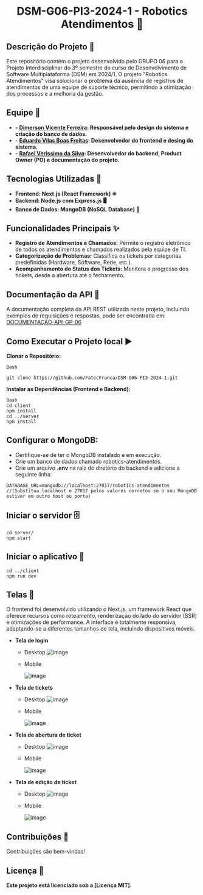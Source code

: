 <H1 align ="center" > DSM-G06-PI3-2024-1 - Robotics Atendimentos 🤖  </h1>

## Descrição do Projeto 📝
Este repositório contém o projeto desenvolvido pelo GRUPO 06 para o Projeto Interdisciplinar do 3º semestre do curso de Desenvolvimento de Software Multiplataforma (DSM) em 2024/1. O projeto "Robotics Atendimentos" visa solucionar o problema da ausência de registros de atendimentos de uma equipe de suporte técnico, permitindo a otimização dos processos e a melhoria da gestão.


## Equipe 👥
* **- [Dimerson Vicente Ferreira](https://www.linkedin.com/in/dimerson-ferreira/): Responsável pelo design do sistema e criação do banco de dados.**
* **- [Eduardo Vilas Boas Freitas](https://www.linkedin.com/in/eduardo-vilas-boas-062942204/): Desenvolvedor do frontend e desing do sistema.**
* **- [Rafael Verissimo da Silva](https://www.linkedin.com/in/rafael-ver%C3%ADssimo-da-silva-94a674227/): Desenvolvedor do backend, Product Owner (PO) e documentação do projeto.**


## Tecnologias Utilizadas 🚀
* **Frontend: Next.js (React Framework) ⚛️**
* **Backend: Node.js com Express.js 🖥️**
* **Banco de Dados: MongoDB (NoSQL Database) 🍃**


## Funcionalidades Principais ✨
* **Registro de Atendimentos e Chamados:** Permite o registro eletrônico de todos os atendimentos e chamados realizados pela equipe de TI.
* **Categorização de Problemas:** Classifica os tickets por categorias predefinidas (Hardware, Software, Rede, etc.).
* **Acompanhamento do Status dos Tickets:** Monitora o progresso dos tickets, desde a abertura até o fechamento.


## Documentação da API 📖
A documentação completa da API REST utilizada neste projeto, incluindo exemplos de requisições e respostas, pode ser encontrada em:
[DOCUMENTAÇÃO-API-GP-06](https://documenter.getpostman.com/view/34861590/2sA3XMhN9m)


## Como Executar o Projeto local ▶️

**Clonar o Repositório:**
```
Bash

git clone https://github.com/FatecFranca/DSM-G06-PI3-2024-1.git
```

**Instalar as Dependências (Frontend e Backend):**
```
Bash
cd client
npm install
cd ../server
npm install
```

## Configurar o MongoDB:

* Certifique-se de ter o MongoDB instalado e em execução.
* Crie um banco de dados chamado robotics-atendimentos.
* Crie um arquivo **.env** na raiz do diretório do backend e adicione a seguinte linha:

```
DATABASE_URL=mongodb://localhost:27017/robotics-atendimentos
//(Substitua localhost e 27017 pelos valores corretos se o seu MongoDB estiver em outro host ou porta)
```

## Iniciar o servidor 🗄️
```
cd server/
npm start
```

## Iniciar o aplicativo 📱
```
cd ../client
npm run dev
```

## Telas 📸
O frontend foi desenvolvido utilizando o Next.js, um framework React que oferece recursos como roteamento, renderização do lado do servidor (SSR) e otimizações de performance. A interface é totalmente responsiva, adaptando-se a diferentes tamanhos de tela, incluindo dispositivos móveis.

* **Tela de login**
  * Desktop
 ![image](https://github.com/FatecFranca/DSM-G06-PI3-2024-1/assets/111711287/24175202-a2de-44e2-9fb5-84e345389a03) 
  * Mobile

    ![image](https://github.com/FatecFranca/DSM-G06-PI3-2024-1/assets/111711287/13e96ace-a7b4-4c97-81fe-78bd02653b99)


* **Tela de tickets**
  * Desktop
 ![image](https://github.com/FatecFranca/DSM-G06-PI3-2024-1/assets/111711287/d43d000a-e5d9-471d-b666-62e331bf62bf)
  * Mobile
  
    ![image](https://github.com/FatecFranca/DSM-G06-PI3-2024-1/assets/111711287/fde72c05-65e6-43bb-a211-dc4d3391e867)


* **Tela de abertura de ticket**
  * Desktop
 ![image](https://github.com/FatecFranca/DSM-G06-PI3-2024-1/assets/111711287/b7961278-9c7c-43c6-b285-04da96bc4cbf)
  * Mobile

    ![image](https://github.com/FatecFranca/DSM-G06-PI3-2024-1/assets/111711287/b704af02-28ba-44fe-b347-199299203d0c)


* **Tela de edição de ticket**
  * Desktop
 ![image](https://github.com/FatecFranca/DSM-G06-PI3-2024-1/assets/111711287/e1c44a0b-feeb-4b91-a775-5c8c3ad1c90b)
  * Mobile

    ![image](https://github.com/FatecFranca/DSM-G06-PI3-2024-1/assets/111711287/7f81a7a2-0f55-4a76-a816-f16aa6e041b5)




## Contribuições 🤝
Contribuições são bem-vindas!

## Licença 📄

**Este projeto está licenciado sob a [Licença MIT].**
